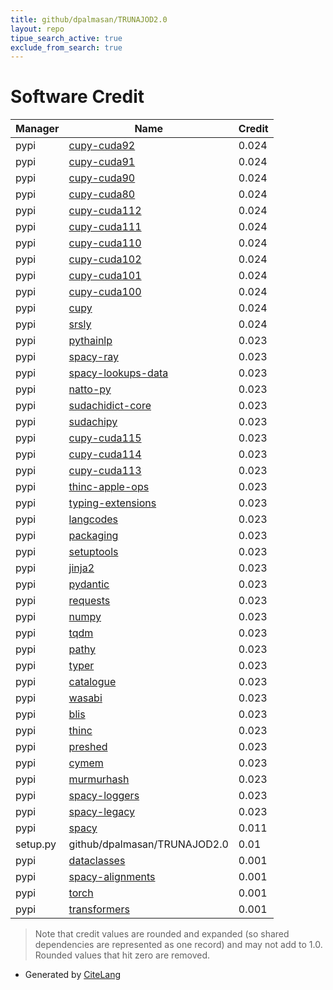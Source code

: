 ```yaml
---
title: github/dpalmasan/TRUNAJOD2.0
layout: repo
tipue_search_active: true
exclude_from_search: true
---
```

# Software Credit

|Manager|Name|Credit|
|-------|----|------|
|pypi|[cupy-cuda92](https://pypi.org/project/cupy-cuda92)|0.024|
|pypi|[cupy-cuda91](https://pypi.org/project/cupy-cuda91)|0.024|
|pypi|[cupy-cuda90](https://pypi.org/project/cupy-cuda90)|0.024|
|pypi|[cupy-cuda80](https://pypi.org/project/cupy-cuda80)|0.024|
|pypi|[cupy-cuda112](https://pypi.org/project/cupy-cuda112)|0.024|
|pypi|[cupy-cuda111](https://pypi.org/project/cupy-cuda111)|0.024|
|pypi|[cupy-cuda110](https://pypi.org/project/cupy-cuda110)|0.024|
|pypi|[cupy-cuda102](https://pypi.org/project/cupy-cuda102)|0.024|
|pypi|[cupy-cuda101](https://pypi.org/project/cupy-cuda101)|0.024|
|pypi|[cupy-cuda100](https://pypi.org/project/cupy-cuda100)|0.024|
|pypi|[cupy](https://pypi.org/project/cupy)|0.024|
|pypi|[srsly](https://pypi.org/project/srsly)|0.024|
|pypi|[pythainlp](https://github.com/PyThaiNLP/pythainlp)|0.023|
|pypi|[spacy-ray](https://pypi.org/project/spacy-ray)|0.023|
|pypi|[spacy-lookups-data](https://pypi.org/project/spacy-lookups-data)|0.023|
|pypi|[natto-py](https://pypi.org/project/natto-py)|0.023|
|pypi|[sudachidict-core](https://pypi.org/project/sudachidict-core)|0.023|
|pypi|[sudachipy](https://pypi.org/project/sudachipy)|0.023|
|pypi|[cupy-cuda115](https://pypi.org/project/cupy-cuda115)|0.023|
|pypi|[cupy-cuda114](https://pypi.org/project/cupy-cuda114)|0.023|
|pypi|[cupy-cuda113](https://pypi.org/project/cupy-cuda113)|0.023|
|pypi|[thinc-apple-ops](https://pypi.org/project/thinc-apple-ops)|0.023|
|pypi|[typing-extensions](https://pypi.org/project/typing-extensions)|0.023|
|pypi|[langcodes](https://pypi.org/project/langcodes)|0.023|
|pypi|[packaging](https://pypi.org/project/packaging)|0.023|
|pypi|[setuptools](https://pypi.org/project/setuptools)|0.023|
|pypi|[jinja2](https://pypi.org/project/jinja2)|0.023|
|pypi|[pydantic](https://pypi.org/project/pydantic)|0.023|
|pypi|[requests](https://pypi.org/project/requests)|0.023|
|pypi|[numpy](https://pypi.org/project/numpy)|0.023|
|pypi|[tqdm](https://pypi.org/project/tqdm)|0.023|
|pypi|[pathy](https://pypi.org/project/pathy)|0.023|
|pypi|[typer](https://pypi.org/project/typer)|0.023|
|pypi|[catalogue](https://pypi.org/project/catalogue)|0.023|
|pypi|[wasabi](https://pypi.org/project/wasabi)|0.023|
|pypi|[blis](https://pypi.org/project/blis)|0.023|
|pypi|[thinc](https://pypi.org/project/thinc)|0.023|
|pypi|[preshed](https://pypi.org/project/preshed)|0.023|
|pypi|[cymem](https://pypi.org/project/cymem)|0.023|
|pypi|[murmurhash](https://pypi.org/project/murmurhash)|0.023|
|pypi|[spacy-loggers](https://pypi.org/project/spacy-loggers)|0.023|
|pypi|[spacy-legacy](https://pypi.org/project/spacy-legacy)|0.023|
|pypi|[spacy](https://spacy.io)|0.011|
|setup.py|github/dpalmasan/TRUNAJOD2.0|0.01|
|pypi|[dataclasses](https://pypi.org/project/dataclasses)|0.001|
|pypi|[spacy-alignments](https://pypi.org/project/spacy-alignments)|0.001|
|pypi|[torch](https://pypi.org/project/torch)|0.001|
|pypi|[transformers](https://pypi.org/project/transformers)|0.001|


> Note that credit values are rounded and expanded (so shared dependencies are represented as one record) and may not add to 1.0. Rounded values that hit zero are removed.


- Generated by [CiteLang](https://github.com/vsoch/citelang)
